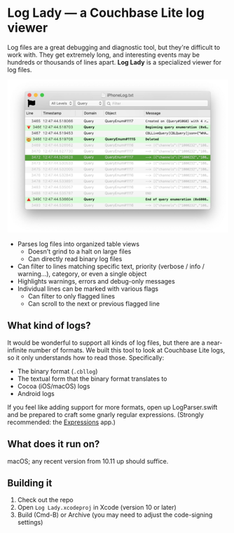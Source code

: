 # Log Lady — a Couchbase Lite log viewer

Log files are a great debugging and diagnostic tool, but they're difficult to work with. They get extremely long, and interesting events may be hundreds or thousands of lines apart. **Log Lady** is a specialized viewer for log files.

<img src="screenshot.jpg" width="699">

* Parses log files into organized table views
  * Doesn't grind to a halt on large files
  * Can directly read binary log files
* Can filter to lines matching specific text, priority (verbose / info / warning...), category, or even a single object
* Highlights warnings, errors and debug-only messages
* Individual lines can be marked with various flags
  * Can filter to only flagged lines
  * Can scroll to the next or previous flagged line

## What kind of logs?

It would be wonderful to support all kinds of log files, but there are a near-infinite number of formats. We built this tool to look at Couchbase Lite logs, so it only understands how to read those. Specifically:

* The binary format (`.cbllog`)
* The textual form that the binary format translates to
* Cocoa (iOS/macOS) logs
* Android logs

If you feel like adding support for more formats, open up LogParser.swift and be prepared to craft some gnarly regular expressions. (Strongly recommended: the [Expressions](https://www.apptorium.com/expressions) app.)

## What does it run on?

macOS; any recent version from 10.11 up should suffice.

## Building it

1. Check out the repo
2. Open `Log Lady.xcodeproj` in Xcode (version 10 or later)
3. Build (Cmd-B) or Archive (you may need to adjust the code-signing settings)
